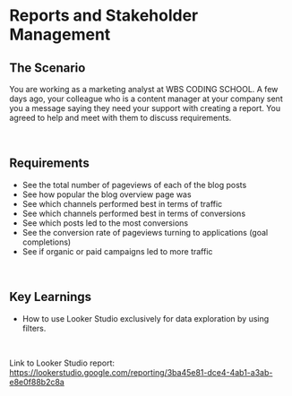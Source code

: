 # Reports and Stakeholder Management

## The Scenario

You are working as a marketing analyst at WBS CODING SCHOOL.
A few days ago, your colleague who is a content manager at your company sent you a message saying they need your support with creating a report.
You agreed to help and meet with them to discuss requirements.

$~~~~~~~~~~$

## Requirements

- See the total number of pageviews of each of the blog posts
- See how popular the blog overview page was
- See which channels performed best in terms of traffic
- See which channels performed best in terms of conversions
- See which posts led to the most conversions
- See the conversion rate of pageviews turning to applications (goal completions)
- See if organic or paid campaigns led to more traffic

$~~~~~~~~~~$

## Key Learnings

- How to use Looker Studio exclusively for data exploration by using filters.

$~~~~~~~~~~$

Link to Looker Studio report: https://lookerstudio.google.com/reporting/3ba45e81-dce4-4ab1-a3ab-e8e0f88b2c8a
